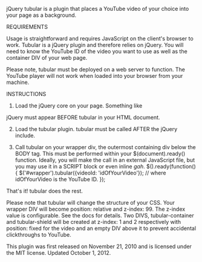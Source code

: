 jQuery tubular is a plugin that places a YouTube video of your choice into your page as a background.


REQUIREMENTS

Usage is straightforward and requires JavaScript on the client's browser to work. Tubular is a jQuery plugin and therefore relies on jQuery. You will need to know the YouTube ID of the video you want to use as well as the container DIV of your web page.

Please note, tubular must be deployed on a web server to function.  The YouTube player will not work when loaded into your browser from your machine.


INSTRUCTIONS

1. Load the jQuery core on your page.  Something like	
	<script src="//ajax.googleapis.com/ajax/libs/jquery/1.8.0/jquery.min.js" type="text/javascript"></script>
jQuery must appear BEFORE tubular in your HTML document.

2. Load the tubular plugin.  tubular must be called AFTER the jQuery include.
	<script type="text/javascript" charset="utf-8" src="js/jquery.tubular.1.0.js"></script>	

3. Call tubular on your wrapper div, the outermost containing div below the BODY tag.  This must be performed within your $(document).ready() function.  Ideally, you will make the call in an external JavaScript file, but you may use it in a SCRIPT block or even inline *gah*.
	$().ready(function() {
		$('#wrapper').tubular({videoId: 'idOfYourVideo'}); // where idOfYourVideo is the YouTube ID.
	});

That's it!  tubular does the rest.

Please note that tubular will change the structure of your CSS.  Your wrapper DIV will become position: relative and z-index: 99. The z-index value is configurable. See the docs for details. Two DIVS, tubular-container and tubular-shield will be created at z-index: 1 and 2 respectively with position: fixed for the video and an empty DIV above it to prevent accidental clickthroughs to YouTube.

This plugin was first released on November 21, 2010 and is licensed under the MIT license.  Updated October 1, 2012.
